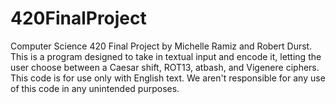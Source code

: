# 420FinalProject
Computer Science 420 Final Project by Michelle Ramiz and Robert Durst. 
This is a program designed to take in textual input and encode it, letting the user choose between a Caesar shift, ROT13, atbash, and Vigenere ciphers. This code is for use only with English text. 
We aren't responsible for any use of this code in any unintended purposes.
